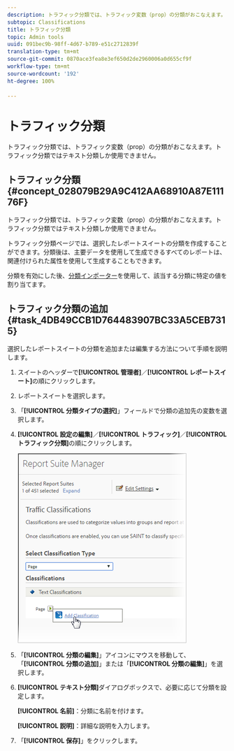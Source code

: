 ```yaml
---
description: トラフィック分類では、トラフィック変数（prop）の分類がおこなえます。トラフィック分類ではテキスト分類しか使用できません。
subtopic: Classifications
title: トラフィック分類
topic: Admin tools
uuid: 091bec9b-98ff-4d67-b789-e51c2712839f
translation-type: tm+mt
source-git-commit: 0870ace3fea8e3ef650d2de2960006a0d655cf9f
workflow-type: tm+mt
source-wordcount: '192'
ht-degree: 100%

---
```



# トラフィック分類

トラフィック分類では、トラフィック変数（prop）の分類がおこなえます。トラフィック分類ではテキスト分類しか使用できません。

## トラフィック分類 {#concept_028079B29A9C412AA68910A87E11176F}

トラフィック分類では、トラフィック変数（prop）の分類がおこなえます。トラフィック分類ではテキスト分類しか使用できません。

トラフィック分類ページでは、選択したレポートスイートの分類を作成することができます。分類後は、主要データを使用して生成できるすべてのレポートは、関連付けられた属性を使用して生成することもできます。

分類を有効にした後、[分類インポーター](/help/components/classifications/importer/c-working-with-saint.md)を使用して、該当する分類に特定の値を割り当てます。

## トラフィック分類の追加 {#task_4DB49CCB1D764483907BC33A5CEB7315}

<!-- 

t_classification_add_traffic.xml

 -->

選択したレポートスイートの分類を追加または編集する方法について手順を説明します。

1. スイートのヘッダーで&#x200B;**[!UICONTROL 管理者]**／**[!UICONTROL レポートスイート]**&#x200B;の順にクリックします。
1. レポートスイートを選択します。
1. 「**[!UICONTROL 分類タイプの選択]**」フィールドで分類の追加先の変数を選択します。
1. **[!UICONTROL 設定の編集]**／**[!UICONTROL トラフィック]**／**[!UICONTROL トラフィック分類]**&#x200B;の順にクリックします。

   ![ステップ情報](assets/traffic-classification.png)

1. 「**[!UICONTROL 分類の編集]**」アイコンにマウスを移動して、「**[!UICONTROL 分類の追加]**」または「**[!UICONTROL 分類の編集]**」を選択します。
1. **[!UICONTROL テキスト分類]**&#x200B;ダイアログボックスで、必要に応じて分類を設定します。

   **[!UICONTROL 名前]**：分類に名前を付けます。

   **[!UICONTROL 説明]**：詳細な説明を入力します。
1. 「**[!UICONTROL 保存]**」をクリックします。
